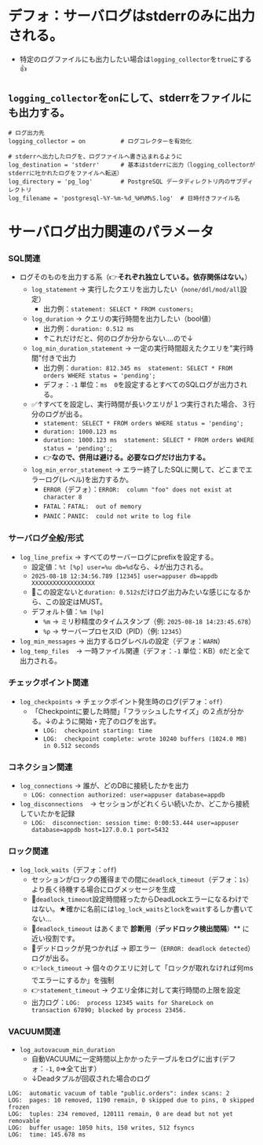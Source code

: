 # デフォ：サーバログはstderrのみに出力される。
- 特定のログファイルにも出力したい場合は`logging_collector`を`true`にする👍

## `logging_collector`を`on`にして、stderrをファイルにも出力する。
```
# ログ出力先
logging_collector = on          # ログコレクターを有効化

# stderrへ出力したログを、ログファイルへ書き込まれるように
log_destination = 'stderr'      # 基本はstderrに出力（logging_collectorがstderrに吐かれたログをファイルへ転送）
log_directory = 'pg_log'        # PostgreSQL データディレクトリ内のサブディレクトリ
log_filename = 'postgresql-%Y-%m-%d_%H%M%S.log'  # 日時付きファイル名
```

# サーバログ出力関連のパラメータ
### SQL関連
- ログそのものを出力する系（👉**それぞれ独立している。依存関係はない。**）
  - `log_statement` -> 実行したクエリを出力したい（`none/ddl/mod/all`設定）
    - 出力例：`statement: SELECT * FROM customers;`
  - `log_duration` -> クエリの実行時間を出力したい（bool値）
    - 出力例：`duration: 0.512 ms`
    - ↑これだけだと、何のログか分からない....ので↓
  - `log_min_duration_statement` -> 一定の実行時間超えたクエリを"実行時間"付きで出力
    - 出力例：`duration: 812.345 ms  statement: SELECT * FROM orders WHERE status = 'pending';`
    - デフォ：`-1` 単位：`ms`　`0`を設定するとすべてのSQLログが出力される。
  - ✅↑すべてを設定し、実行時間が長いクエリが１つ実行された場合、３行分のログが出る。
    - `statement: SELECT * FROM orders WHERE status = 'pending';`
    - `duration: 1000.123 ms`
    - `duration: 1000.123 ms  statement: SELECT * FROM orders WHERE status = 'pending';`;
    - 👉**なので、併用は避ける。必要なログだけ出力する。**
  - `log_min_error_statement` -> エラー終了したSQLに関して、どこまでエラーログ(レベル)を出力するか。
    - `ERROR`（デフォ）：`ERROR:  column "foo" does not exist at character 8`
    - `FATAL`：`FATAL:  out of memory`
    - `PANIC`：`PANIC:  could not write to log file`
### サーバログ全般/形式
- `log_line_prefix` -> すべてのサーバーログにprefixを設定する。
  - 設定値：`%t [%p] user=%u db=%d`なら、↓が出力される。
  - `2025-08-18 12:34:56.789 [12345] user=appuser db=appdb XXXXXXXXXXXXXXXXXX`
  - 🔴この設定ないと`duration: 0.512s`だけログ出力みたいな感じになるから、この設定はMUST。
  - デフォルト値：`%m [%p]`
    - `%m` → ミリ秒精度のタイムスタンプ（例: `2025-08-18 14:23:45.678`）
    - `%p` → サーバープロセスID（PID）（例: `12345`）
- `log_min_messages` -> 出力するログレベルの設定（デフォ：`WARN`）
- `log_temp_files`　-> 一時ファイル関連（デフォ：`-1` 単位：KB）`0`だと全て出力される。
### チェックポイント関連
- `log_checkpoints` -> チェックポイント発生時のログ(デフォ：`off`）
  - 「Checkpointに要した時間」「フラッシュしたサイズ」の２点が分かる。↓のように開始・完了のログを出す。
    - `LOG:  checkpoint starting: time`
    - `LOG:  checkpoint complete: wrote 10240 buffers (1024.0 MB) in 0.512 seconds`
### コネクション関連
- `log_connections` -> 誰が、どのDBに接続したかを出力
  - `LOG: connection authorized: user=appuser database=appdb`
- `log_disconnections`　-> セッションがどれくらい続いたか、どこから接続していたかを記録
  - `LOG:  disconnection: session time: 0:00:53.444 user=appuser database=appdb host=127.0.0.1 port=5432`
### ロック関連
- `log_lock_waits`（デフォ：`off`)
  - セッションがロックの獲得までの間に`deadlock_timeout`（デフォ：`1s`）より長く待機する場合にログメッセージを生成
  - 🔴`deadlock_timeout`設定時間経ったからDeadLockエラーになるわけではない。★確かに名前には`log_lock_waits`と`lock`を`wait`するしか書いてない...
  - 🔴`deadlock_timeout` はあくまで **診断用**（**デッドロック検出間隔**）** に近い役割です。
  - 🔴デッドロックが見つかれば → 即エラー（`ERROR: deadlock detected`）ログが出る。
  - 👉`lock_timeout` → 個々のクエリに対して「ロックが取れなければ何msでエラーにするか」を強制
  - 👉`statement_timeout` → クエリ全体に対して実行時間の上限を設定
  - 出力ログ：`LOG:  process 12345 waits for ShareLock on transaction 67890; blocked by process 23456.`
### VACUUM関連
- `log_autovacuum_min_duration`
  - 自動VACUUMに一定時間以上かかったテーブルをログに出す(デフォ：`-1`, `0`⇒全て出す）
  - ↓Deadタプルが回収された場合のログ
```
LOG:  automatic vacuum of table "public.orders": index scans: 2
LOG:  pages: 10 removed, 1190 remain, 0 skipped due to pins, 0 skipped frozen
LOG:  tuples: 234 removed, 120111 remain, 0 are dead but not yet removable
LOG:  buffer usage: 1050 hits, 150 writes, 512 fsyncs
LOG:  time: 145.678 ms
```


